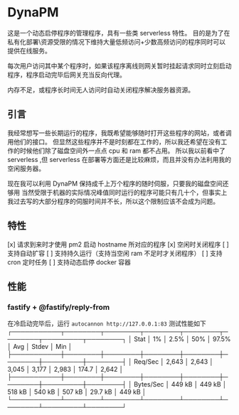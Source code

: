 # DynaPM

这是一个动态启停程序的管理程序，具有一些类 serverless 特性。
目的是为了在私有化部署\资源受限的情况下维持大量低频访问+少数高频访问的程序同时可以提供在线服务。

每次用户访问其中某个程序时，如果该程序离线则网关暂时挂起请求同时立刻启动程序，程序启动完毕后网关充当反向代理。

内存不足，或程序长时间无人访问时自动关闭程序解决服务器资源。

## 引言
我经常想写一些长期运行的程序，我既希望能够随时打开这些程序的网站，或者调用他们的接口。
但显然这些程序并不是时刻都在工作的，所以我还希望在没有工作的时候他们除了磁盘空间外一点点 cpu 和 ram 都不占用。
所以我以前看中了 serverless ,但 serverless 在部署等方面还是比较麻烦，而且并没有办法利用我的空闲服务器。

现在我可以利用 DynaPM 保持成千上万个程序的随时伺服，只要我的磁盘空间还够用
当然受限于机器的实际情况峰值同时运行的程序可能只有几十个，但事实上我过去写的大部分程序的伺服时间并不长，所以这个限制应该不会成为问题。

## 特性

[x] 请求到来时才使用 pm2 启动 hostname 所对应的程序
[x] 空闲时关闭程序
[ ] 支持自动扩容
[ ] 支持持久运行（支持当空闲 ram 不足时才关闭程序）
[ ] 支持 cron 定时任务
[ ] 支持动态启停 docker 容器

## 性能

### fastify + @fastify/reply-from
在冷启动完毕后，运行 `autocannon http://127.0.0.1:83` 测试性能如下
┌───────────┬────────┬────────┬────────┬────────┬────────┬─────────┬────────┐
│ Stat      │ 1%     │ 2.5%   │ 50%    │ 97.5%  │ Avg    │ Stdev   │ Min    │
├───────────┼────────┼────────┼────────┼────────┼────────┼─────────┼────────┤
│ Req/Sec   │ 2,643  │ 2,643  │ 3,045  │ 3,177  │ 2,983  │ 174.7   │ 2,642  │
├───────────┼────────┼────────┼────────┼────────┼────────┼─────────┼────────┤
│ Bytes/Sec │ 449 kB │ 449 kB │ 518 kB │ 540 kB │ 507 kB │ 29.7 kB │ 449 kB │
└───────────┴────────┴────────┴────────┴────────┴────────┴─────────┴────────┘